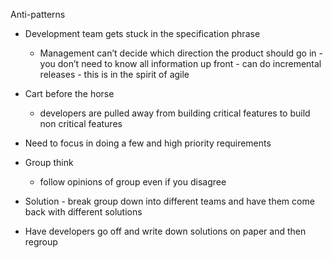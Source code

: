 Anti-patterns

* Development team gets stuck in the specification phrase

  * Management can’t decide which direction the product should go in - you don’t need to know all information up front - can do incremental releases - this is in the spirit of agile

* Cart before the horse
  * developers are pulled away from building critical features to build non critical features
* Need to focus in doing a few and high priority requirements

* Group think
  * follow opinions of group even if you disagree
* Solution - break group down into different teams and have them come back with different solutions
* Have developers go off and write down solutions on paper and then regroup

